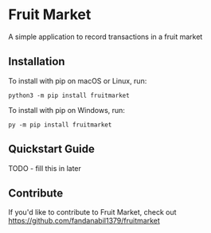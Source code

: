 # Fruit Market

A simple application to record transactions in a fruit market

## Installation

To install with pip on macOS or Linux, run:

    python3 -m pip install fruitmarket

To install with pip on Windows, run:

    py -m pip install fruitmarket

## Quickstart Guide

TODO - fill this in later

## Contribute

If you'd like to contribute to Fruit Market, check out https://github.com/fandanabil1379/fruitmarket
